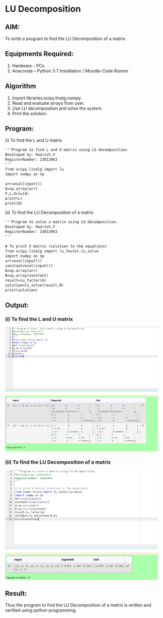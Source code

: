 # LU Decomposition 

## AIM:
To write a program to find the LU Decomposition of a matrix.

## Equipments Required:
1. Hardware – PCs
2. Anaconda – Python 3.7 Installation / Moodle-Code Runner

## Algorithm
1. Import libraries:scipy.linalg,numpy.
2. Read and evaluate arrays from user.
3. Use LU decomposition and solve the system.
4. Print the solution.

## Program:
(i) To find the L and U matrix
```
'''Program to find L and U matrix using LU decomposition.
Developed by: Haarish.V
RegisterNumber: 23013963
'''
from scipy.linalg import lu
import numpy as np

arr=eval(input())
A=np.array(arr)
P,L,U=lu(A)
print(L)
print(U)

```
(ii) To find the LU Decomposition of a matrix
```
'''Program to solve a matrix using LU decomposition.
Developed by: Haarish.V
RegisterNumber: 23013963
'''

# To print X matrix (solution to the equations)
from scipy.linalg import lu_factor,lu_solve
import numpy as np
arr=eval(input())
constant=eval(input())
A=np.array(arr)
B=np.array(constant)
result=lu_factor(A)
solution=lu_solve(result,B)
print(solution)
```

## Output:
### (i) To find the L and U matrix
![output](/output2.png)
### (ii) To find the LU Decomposition of a matrix
![output](/output1.png)

## Result:
Thus the program to find the LU Decomposition of a matrix is written and verified using python programming.

